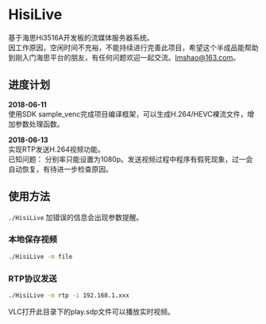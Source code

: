 # HisiLive
基于海思Hi3516A开发板的流媒体服务器系统。   
因工作原因，空闲时间不充裕，不能持续进行完善此项目，希望这个半成品能帮助到刚入门海思平台的朋友，有任何问题欢迎一起交流。lmshao@163.com。

## 进度计划

**2018-06-11**   
使用SDK sample_venc完成项目编译框架，可以生成H.264/HEVC裸流文件，增加参数处理函数。   

**2018-06-13**   
实现RTP发送H.264视频功能。   
已知问题： 分别率只能设置为1080p。发送视频过程中程序有假死现象，过一会自动恢复，有待进一步检查原因。


## 使用方法
`./HisiLive` 加错误的信息会出现参数提醒。   
### 本地保存视频
```sh
./HisiLive -m file
```

### RTP协议发送
```sh
./HisiLive -m rtp -i 192.168.1.xxx 
```

VLC打开此目录下的play.sdp文件可以播放实时视频。   


